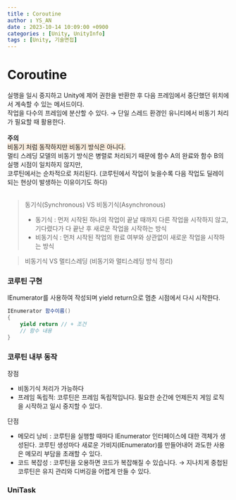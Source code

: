 ```yaml
---
title : Coroutine
author : YS_AN
date : 2023-10-14 10:09:00 +0900
categories : [Unity, UnityInfo]
tags : [Unity, 기술면접]
---
```


# Coroutine
실행을 일시 중지하고 Unity에 제어 권한을 반환한 후 다음 프레임에서 중단했던 위치에서 계속할 수 있는 메서드이다. <br/>
작업을 다수의 프레임에 분산할 수 있다. → 단일 스레드 환경인 유니티에서 비동기 처리가 필요할 때 활용한다. <br/><br/>
**주의**   <br/>
<span style='background-color:#FBECDD'>비동기 처럼 동작하지만 비동기 방식은 아니다.</span> <br/>
멀티 스레딩 모델의 비동기 방식은 병렬로 처리되기 때문에 함수 A의 완료와 함수 B의 실행 시점이 일치하지 않지만, <br/>
코루틴에서는 순차적으로 처리된다. (코루틴에서 작업이 늦을수록 다음 작업도 딜레이되는 현상이 발생하는 이유이기도 하다) <br/><br/>

> 동기식(Synchronous) VS 비동기식(Asynchronous)
> * 동기식 : 먼저 시작된 하나의 작업이 끝날 때까지 다른 작업을 시작하지 않고, 기다렸다가 다 끝난 후 새로운 작업을 시작하는 방식
> * 비동기식 : 먼저 시작된 작업의 완료 여부와 상관없이 새로운 작업을 시작하는 방식

> 비동기식 VS 멀티스레딩
> (비동기와 멀티스레딩 방식 정리)


### 코루틴 구현 
IEnumerator를 사용하여 작성되며 yield return으로 멈춘 시점에서 다시 시작한다. 
```C#
IEnumerator 함수이름()
{
	yield return // + 조건
    // 함수 내용
}
```

### 코루틴 내부 동작



장점
* 비동기식 처리가 가능하다 
* 프레임 독립적: 코루틴은 프레임 독립적입니다. 필요한 순간에 언제든지 게임 로직을 시작하고 일시 중지할 수 있다. 

단점
* 메모리 낭비 : 코루틴을 실행할 때마다 IEnumerator 인터페이스에 대한 객체가 생성된다. 코루틴 생성마다 새로운 가비지(IEnumerator)를 만들어내어 과도한 사용은 메모리 부담을 초래할 수 있다. 
* 코드 복잡성 : 코루틴을 오용하면 코드가 복잡해질 수 있습니다. → 지나치게 중첩된 코루틴은 유지 관리와 디버깅을 어렵게 만들 수 있다.

 
### UniTask

